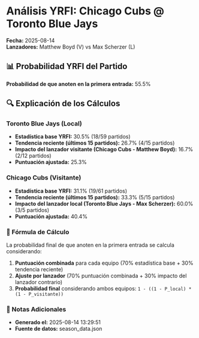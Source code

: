 # Análisis YRFI: Chicago Cubs @ Toronto Blue Jays

**Fecha:** 2025-08-14  
**Lanzadores:** Matthew Boyd (V) vs Max Scherzer (L)

## 📊 Probabilidad YRFI del Partido

**Probabilidad de que anoten en la primera entrada:** 55.5%

## 🔍 Explicación de los Cálculos

### Toronto Blue Jays (Local)
- **Estadística base YRFI:** 30.5% (18/59 partidos)
- **Tendencia reciente (últimos 15 partidos):** 26.7% (4/15 partidos)
- **Impacto del lanzador visitante (Chicago Cubs - Matthew Boyd):** 16.7% (2/12 partidos)
- **Puntuación ajustada:** 25.3%

### Chicago Cubs (Visitante)
- **Estadística base YRFI:** 31.1% (19/61 partidos)
- **Tendencia reciente (últimos 15 partidos):** 33.3% (5/15 partidos)
- **Impacto del lanzador local (Toronto Blue Jays - Max Scherzer):** 60.0% (3/5 partidos)
- **Puntuación ajustada:** 40.4%

### 📝 Fórmula de Cálculo

La probabilidad final de que anoten en la primera entrada se calcula considerando:
1. **Puntuación combinada** para cada equipo (70% estadística base + 30% tendencia reciente)
2. **Ajuste por lanzador** (70% puntuación combinada + 30% impacto del lanzador contrario)
3. **Probabilidad final** considerando ambos equipos: `1 - ((1 - P_local) * (1 - P_visitante))`

### 📌 Notas Adicionales

- **Generado el:** 2025-08-14 13:29:51
- **Fuente de datos:** season_data.json
